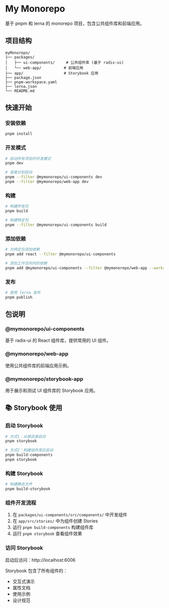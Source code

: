 # My Monorepo

基于 pnpm 和 lerna 的 monorepo 项目，包含公共组件库和前端应用。

## 项目结构

```
myMonorepo/
├── packages/
│   ├── ui-components/     # 公共组件库 (基于 radix-ui)
│   └── web-app/          # 前端应用
├── app/                  # Storybook 应用
├── package.json
├── pnpm-workspace.yaml
├── lerna.json
└── README.md
```

## 快速开始

### 安装依赖

```bash
pnpm install
```

### 开发模式

```bash
# 启动所有项目的开发模式
pnpm dev

# 或者分别启动
pnpm --filter @mymonorepo/ui-components dev
pnpm --filter @mymonorepo/web-app dev
```

### 构建

```bash
# 构建所有包
pnpm build

# 构建特定包
pnpm --filter @mymonorepo/ui-components build
```

### 添加依赖

```bash
# 为特定包添加依赖
pnpm add react --filter @mymonorepo/ui-components

# 添加工作空间内的依赖
pnpm add @mymonorepo/ui-components --filter @mymonorepo/web-app --workspace
```

### 发布

```bash
# 使用 lerna 发布
pnpm publish
```

## 包说明

### @mymonorepo/ui-components

基于 radix-ui 的 React 组件库，提供常用的 UI 组件。

### @mymonorepo/web-app

使用公共组件库的前端应用示例。

### @mymonorepo/storybook-app

用于展示和测试 UI 组件库的 Storybook 应用。

## 📚 Storybook 使用

### 启动 Storybook

```bash
# 方式1：从根目录启动
pnpm storybook

# 方式2：构建组件库后启动
pnpm build-components
pnpm storybook
```

### 构建 Storybook

```bash
# 构建静态文件
pnpm build-storybook
```

### 组件开发流程

1. 在 `packages/ui-components/src/components/` 中开发组件
2. 在 `app/src/stories/` 中为组件创建 Stories
3. 运行 `pnpm build-components` 构建组件库
4. 运行 `pnpm storybook` 查看组件效果

### 访问 Storybook

启动后访问：http://localhost:6006

Storybook 包含了所有组件的：
- 交互式演示
- 属性文档
- 使用示例
- 设计规范 
